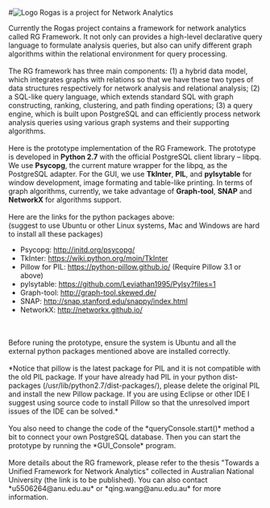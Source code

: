 #![Logo](https://cecs.anu.edu.au/sites/default/files/styles/anu_doublenarrow_440_scale/public/images/rogas-web.jpg?itok=JfEfhc1_)
Rogas is a project for Network Analytics

Currently the Rogas project contains a framework for network analytics called RG Framework. 
It not only can provides a high-level declarative query language to 
formulate analysis queries, but also can unify different graph algorithms 
within the relational environment for query processing.
<br>
<br>
The RG framework has three main components: (1) a hybrid data model, which 
integrates graphs with relations so that we have these two types of data 
structures respectively for network analysis and relational analysis; 
(2) a SQL-like query language, which extends standard SQL with 
graph constructing, ranking, clustering, and path finding operations; 
(3) a query engine, which is built upon PostgreSQL and can efficiently process 
network analysis queries using various graph systems and 
their supporting algorithms.
<br>
<br>
Here is the prototype implementation of the RG Framework. The prototype
is developed in **Python 2.7** with the official PostgreSQL client library – libpq. 
We use **Psycopg**, the current mature wrapper for the libpq, as the 
PostgreSQL adapter. For the GUI, we use **TkInter**, **PIL**, and **pylsytable**
for window development, image formating and table-like printing. In terms of 
graph algorithms, currently, we take advantage of **Graph-tool**, **SNAP** and 
**NetworkX** for algorithms support.
<br>
<br>
Here are the links for the python packages above:
<br>
(suggest to use Ubuntu or other Linux systems, Mac and Windows are hard to install all these packages)
* Psycopg: http://initd.org/psycopg/
* TkInter: https://wiki.python.org/moin/TkInter
* Pillow for PIL: https://python-pillow.github.io/  (Require Pillow 3.1 or above)
* pylsytable: https://github.com/Leviathan1995/Pylsy?files=1
* Graph-tool: http://graph-tool.skewed.de/
* SNAP: http://snap.stanford.edu/snappy/index.html
* NetworkX: http://networkx.github.io/
<br>
<br>
Before runing the prototype, ensure the system is Ubuntu and all the external 
python packages mentioned above are installed correctly. 
<br>
<br>
*Notice that pillow is 
the latest package for PIL and it is not compatible with the old PIL package. 
If your have already had PIL in your python dist-packages (/usr/lib/python2.7/dist-packages/),
please delete the original PIL and install the new Pillow package. If you are using Eclipse or 
other IDE I suggest using source code to install Pillow so that the unresolved import 
issues of the IDE can be solved.* 
<br>
<br>
You also need to change the code of the *queryConsole.start()* method a bit 
to connect your own PostgreSQL database. Then you can start the prototype 
by running the *GUI_Console* program.
<br>
<br>
More details about the RG framework, please refer to 
the thesis "Towards a Unified Framework for Network Analytics" collected in 
Australian National University (the link is to be published). You can also 
contact *u5506264@anu.edu.au* or *qing.wang@anu.edu.au* for more information.
